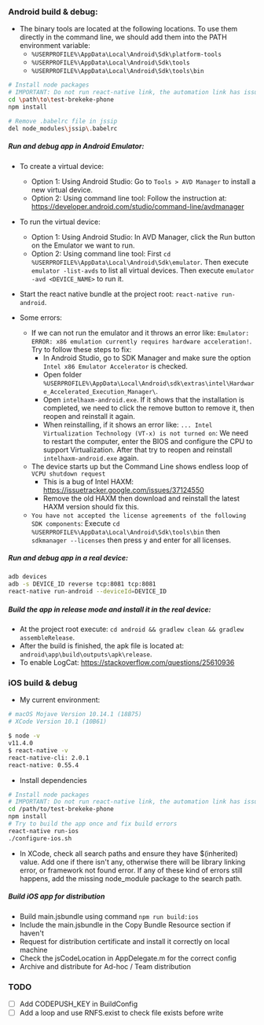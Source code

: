 ### Android build & debug:
- The binary tools are located at the following locations. To use them directly in the command line, we should add them into the PATH environment variable:
  - `%USERPROFILE%\AppData\Local\Android\Sdk\platform-tools`
  - `%USERPROFILE%\AppData\Local\Android\Sdk\tools`
  - `%USERPROFILE%\AppData\Local\Android\Sdk\tools\bin`

```sh
# Install node packages
# IMPORTANT: Do not run react-native link, the automation link has issues, we already link them manually
cd \path\to\test-brekeke-phone
npm install

# Remove .babelrc file in jssip
del node_modules\jssip\.babelrc
```

##### Run and debug app in Android Emulator:
- To create a virtual device:
  - Option 1: Using Android Studio: Go to `Tools > AVD Manager` to install a new virtual device.
  - Option 2: Using command line tool: Follow the instruction at: https://developer.android.com/studio/command-line/avdmanager
- To run the virtual device:
  - Option 1: Using Android Studio: In AVD Manager, click the Run button on the Emulator we want to run.
  - Option 2: Using command line tool: First `cd %USERPROFILE%\AppData\Local\Android\Sdk\emulator`. Then execute `emulator -list-avds` to list all virtual devices. Then execute `emulator -avd <DEVICE_NAME>` to run it.
- Start the react native bundle at the project root: `react-native run-android`.

- Some errors:
  - If we can not run the emulator and it throws an error like: `Emulator: ERROR: x86 emulation currently requires hardware acceleration!`. Try to follow these steps to fix:
    - In Android Studio, go to SDK Manager and make sure the option `Intel x86 Emulator Accelerator` is checked.
    - Open folder `%USERPROFILE%\AppData\Local\Android\sdk\extras\intel\Hardware_Accelerated_Execution_Manager\`.
    - Open `intelhaxm-android.exe`. If it shows that the installation is completed, we need to click the remove button to remove it, then reopen and reinstall it again.
    - When reinstalling, if it shows an error like: `... Intel Virtualization Technology (VT-x) is not turned on`: We need to restart the computer, enter the BIOS and configure the CPU to support Virtualization. After that try to reopen and reinstall `intelhaxm-android.exe` again.
  - The device starts up but the Command Line shows endless loop of `VCPU shutdown request`
    - This is a bug of Intel HAXM: https://issuetracker.google.com/issues/37124550
    - Remove the old HAXM then download and reinstall the latest HAXM version should fix this.
  - `You have not accepted the license agreements of the following SDK components`: Execute `cd %USERPROFILE%\AppData\Local\Android\Sdk\tools\bin` then `sdkmanager --licenses` then press y and enter for all licenses.

##### Run and debug app in a real device:
```sh
adb devices
adb -s DEVICE_ID reverse tcp:8081 tcp:8081
react-native run-android --deviceId=DEVICE_ID
```

##### Build the app in release mode and install it in the real device:
- At the project root execute: `cd android && gradlew clean && gradlew assembleRelease`.
- After the build is finished, the apk file is located at: `android\app\build\outputs\apk\release`.
- To enable LogCat: https://stackoverflow.com/questions/25610936


### iOS build & debug
- My current environment:
```sh
# macOS Mojave Version 10.14.1 (18B75)
# XCode Version 10.1 (10B61)

$ node -v
v11.4.0
$ react-native -v
react-native-cli: 2.0.1
react-native: 0.55.4
```

- Install dependencies
```sh
# Install node packages
# IMPORTANT: Do not run react-native link, the automation link has issues, we already link them manually
cd /path/to/test-brekeke-phone
npm install
# Try to build the app once and fix build errors
react-native run-ios
./configure-ios.sh
```

- In XCode, check all search paths and ensure they have $(inherited) value. Add one if there isn't any, otherwise there will be library linking error, or framework not found error. If any of these kind of errors still happens, add the missing node_module package to the search path.

##### Build iOS app for distribution
- Build main.jsbundle using command `npm run build:ios`
- Include the main.jsbundle in the Copy Bundle Resource section if haven't
- Request for distribution certificate and install it correctly on local machine
- Check the jsCodeLocation in AppDelegate.m for the correct config
- Archive and distribute for Ad-hoc / Team distribution

### TODO
- [ ] Add CODEPUSH_KEY in BuildConfig
- [ ] Add a loop and use RNFS.exist to check file exists before write
